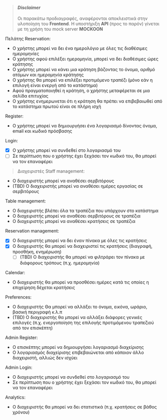 >
> #### _Disclaimer_
> Οι παρακάτω προδιαγραφές, αναφέρονται αποκλειστικά στην υλοποίηση του **Frontend**. Η υποστήριξη **API** (προς το παρόν) γίνεται με τη χρήση του mock server  **MOCKOON**

Πελάτης
Reservation:
- Ο χρήστης μπορεί να δει ένα ημερολόγιο με όλες τις διαθέσιμες ημερομηνίες
- Ο χρήστης αφού επιλέξει ημερομηνία, μπορεί να δει διαθέσιμες ώρες κράτησης
- Ο χρήστης μπορεί να κάνει μια κράτηση βάζοντας το όνομα, αριθμό ατόμων και ημερομηνία κράτησης
- Ο χρήστης θα μπορεί να επιλέξει προτιμόμενο τραπέζι (μόνο εάν η επιλογή είναι ενεργή από το κατάστημα)
- Αφού πραγματοποιηθεί η κράτηση, ο χρήστης μεταφέρεται σε μια σελίδα επιτυχίας
- Ο χρήστης ενημερωνεται ότι η κράτηση θα πρέπει να επιβεβαιωθεί από το κατάστημα πρωτού είναι σε πλήρη ισχή

Register:
- Ο χρήστης μπορεί να δημιουργήσει ένα λογαριασμό δίνοντας όνομα, email και κωδικό πρόσβασης

Login:
- [x] Ο χρήστης μπορεί να συνδεθεί στο λογαριασμό του
- [ ] Σε περίπτωση που ο χρήστης έχει ξεχάσει τον κωδικό του, θα μπορεί να τον επαναφέρει

> Διαχειριστές
Staff management:
- Ο διαχειριστής μπορεί να αναθέσει σερβιτόρους
- (TBD) Ο διαχειριστής μπορεί να αναθέσει ημέρες εργασίας σε σερβιτόρους

Table management:
- Ο διαχειριστής βλέπει όλα τα τραπέζια που υπάρχουν στο κατάστημα
- Ο διαχειριστής μπορεί να αναθέσει σερβιτόρους σε τραπέζια
- Ο διαχειριστής μπορεί να αναθέσει κρατήσεις σε τραπέζια

Reservation management:
- [x] Ο διαχειριστής μπορεί να δει έναν πίνακα με όλες τις κρατήσεις
- [x] Ο διαχειριστής θα μπορεί να διαχειριστεί τις κρατήσεις (διαγραφή, προσθήκη, ενημέρωση)
  - [ ] (TBD) Ο διαχειριστής θα μπορεί να φιλτράρει τον πίνακα με διάφορους τρόπους (π.χ. ημερομηνία)

Calendar:
- Ο διαχειριστής θα μπορεί να προσθέσει ημέρες κατά τις οποίες η επιχείρηση δέχεται κρατήσεις

Preferences:
- Ο διαχειριστής Θα μπορεί να αλλάξει το όνομα, εικόνα, ωράριο, βασική περιγραφή κ.λ.π
- (TBD) Ο διαχειριστής θα μπορεί να αλλάξει διάφορες γενικές επιλογές (π.χ. ενεργοποίηση της επιλογής προτιμόμενου τραπεζιού από τον επισκέπτη)

Admin Register:
- Ο επισκέπτης μπορεί να δημιουργήσει λογαριασμό διαχείρισης
- Ο λογαριασμός διαχείρισης επιβεβαιώνεται από κάποιον άλλο διαχειριστή, αλλιώς δεν ισχύει

Admin Login:
- Ο διαχειριστής μπορεί να συνδεθεί στο λογαριασμό του
- Σε περίπτωση που ο χρήστης έχει ξεχάσει τον κωδικό του, θα μπορεί να τον επαναφέρει

Analytics:
- Ο διαχειριστής θα μπορεί να δει στατιστικά (π.χ. κρατήσεις σε βάθος χρόνου)